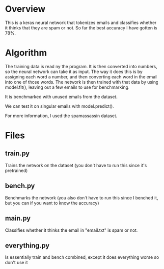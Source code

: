 # Overview
This is a keras neural network that tokenizes emails and classifies whether it thinks that they are spam or not.  So far the best accuracy I have gotten is 78%.

# Algorithm
The training data is read ny the program.
It is then converted into numbers, so the neural network can take it as input.  The way it does this is by assigning each word a number, and then converting each word in the email into one of those words.
The network is then trained with that data by using model.fit(), leaving out a few emails to use for benchmarking.

It is benchmarked with unused emails from the dataset.

We can test it on singular emails with model.predict().

For more information, I used the spamassassin dataset.

# Files

## train.py
Trains the network on the dataset (you don't have to run this since it's pretrained)
## bench.py 
Benchmarks the network (you also don't have to run this since I benched it, but you can if you want to know the accuracy)
## main.py
Classifies whether it thinks the email in "email.txt" is spam or not.
## everything.py
Is essentially train and bench combined, except it does everything worse so don't use it
